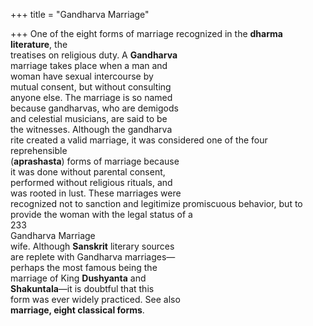 +++
title = "Gandharva Marriage"

+++
One of the eight forms of marriage recognized in the **dharma literature**, the  
treatises on religious duty. A **Gandharva**  
marriage takes place when a man and  
woman have sexual intercourse by  
mutual consent, but without consulting  
anyone else. The marriage is so named  
because gandharvas, who are demigods  
and celestial musicians, are said to be  
the witnesses. Although the gandharva  
rite created a valid marriage, it was considered one of the four reprehensible  
(**aprashasta**) forms of marriage because  
it was done without parental consent,  
performed without religious rituals, and  
was rooted in lust. These marriages were  
recognized not to sanction and legitimize promiscuous behavior, but to provide the woman with the legal status of a  
233  
Gandharva Marriage  
wife. Although **Sanskrit** literary sources  
are replete with Gandharva marriages—  
perhaps the most famous being the  
marriage of King **Dushyanta** and  
**Shakuntala**—it is doubtful that this  
form was ever widely practiced. See also  
**marriage, eight classical forms**.